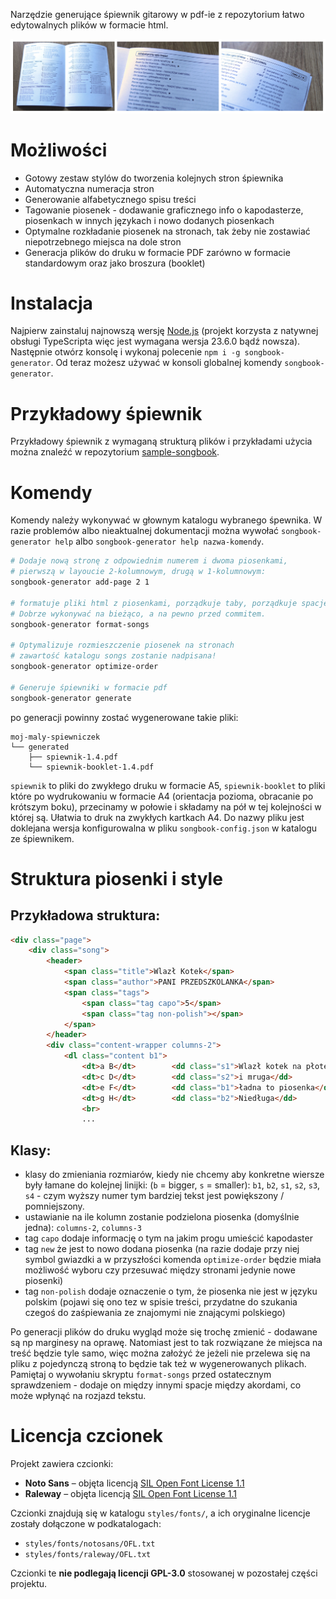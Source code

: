Narzędzie generujące śpiewnik gitarowy w pdf-ie z repozytorium łatwo edytowalnych plików w formacie html.

![Przykładowy wydrukowany śpiewnik](preview.jpg)

# Możliwości
* Gotowy zestaw stylów do tworzenia kolejnych stron śpiewnika
* Automatyczna numeracja stron
* Generowanie alfabetycznego spisu treści
* Tagowanie piosenek - dodawanie graficznego info o kapodasterze, piosenkach w innych językach i nowo dodanych piosenkach
* Optymalne rozkładanie piosenek na stronach, tak żeby nie zostawiać niepotrzebnego miejsca na dole stron
* Generacja plików do druku w formacie PDF zarówno w formacie standardowym oraz jako broszura (booklet)

# Instalacja
Najpierw zainstaluj najnowszą wersję [Node.js](https://nodejs.org/en/download) (projekt korzysta z natywnej obsługi TypeScripta więc jest wymagana wersja 23.6.0 bądź nowsza). Następnie otwórz konsolę i wykonaj polecenie `npm i -g songbook-generator`. Od teraz możesz używać w konsoli globalnej komendy `songbook-generator`.

# Przykładowy śpiewnik
Przykładowy śpiewnik z wymaganą strukturą plików i przykładami użycia można znaleźć w repozytorium  [sample-songbook](https://github.com/bogzio/sample-songbook).

# Komendy
Komendy należy wykonywać w głownym katalogu wybranego śpewnika. W razie problemów albo nieaktualnej dokumentacji można wywołać `songbook-generator help` albo `songbook-generator help nazwa-komendy`.

```bash
# Dodaje nową stronę z odpowiednim numerem i dwoma piosenkami,
# pierwszą w layoucie 2-kolumnowym, drugą w 1-kolumnowym:
songbook-generator add-page 2 1

# formatuje pliki html z piosenkami, porządkuje taby, porządkuje spacje między akordami itp.
# Dobrze wykonywać na bieżąco, a na pewno przed commitem.
songbook-generator format-songs

# Optymalizuje rozmieszczenie piosenek na stronach
# zawartość katalogu songs zostanie nadpisana!
songbook-generator optimize-order

# Generuje śpiewniki w formacie pdf
songbook-generator generate
```

po generacji powinny zostać wygenerowane takie pliki:
```
moj-maly-spiewniczek
└── generated
    ├── spiewnik-1.4.pdf
    └── spiewnik-booklet-1.4.pdf
```
`spiewnik` to pliki do zwykłego druku w formacie A5, `spiewnik-booklet` to pliki które po wydrukowaniu w formacie A4 (orientacja pozioma, obracanie po krótszym boku), przecinamy w połowie i składamy na pół w tej kolejności w której są. Ułatwia to druk na zwykłych kartkach A4. Do nazwy pliku jest doklejana wersja konfigurowalna w pliku `songbook-config.json` w katalogu ze śpiewnikem.

# Struktura piosenki i style

## Przykładowa struktura:
```html
<div class="page">
    <div class="song">
        <header>
            <span class="title">Wlazł Kotek</span>
            <span class="author">PANI PRZEDSZKOLANKA</span>
            <span class="tags">
                <span class="tag capo">5</span>
                <span class="tag non-polish"></span>
            </span>
        </header>
        <div class="content-wrapper columns-2">
            <dl class="content b1">
                <dt>a B</dt>		<dd class="s1">Wlazł kotek na płotek</dd>
                <dt>c D</dt>		<dd class="s2">i mruga</dd>
                <dt>e F</dt>		<dd class="b1">ładna to piosenka</dd>
                <dt>g H</dt>		<dd class="b2">Niedługa</dd>
                <br>
                ...
```
## Klasy:
* klasy do zmieniania rozmiarów, kiedy nie chcemy aby konkretne wiersze były łamane do kolejnej linijki: (`b` = bigger, `s` = smaller): `b1`, `b2`, `s1`, `s2`, `s3`, `s4` - czym wyższy numer tym bardziej tekst jest powiększony / pomniejszony.
* ustawianie na ile kolumn zostanie podzielona piosenka (domyślnie jedna): `columns-2`, `columns-3`
* tag `capo` dodaje informację o tym na jakim progu umieścić kapodaster
* tag `new` że jest to nowo dodana piosenka (na razie dodaje przy niej symbol gwiazdki a w przyszłości komenda `optimize-order` będzie miała możliwość wyboru czy przesuwać między stronami jedynie nowe piosenki)
* tag `non-polish` dodaje oznaczenie o tym, że piosenka nie jest w języku polskim (pojawi się ono tez w spisie treści, przydatne do szukania czegoś do zaśpiewania ze znajomymi nie znającymi polskiego)

Po generacji plików do druku wygląd może się trochę zmienić - dodawane są np marginesy na oprawę. Natomiast jest to tak rozwiązane że miejsca na treść będzie tyle samo, więc można założyć że jeżeli nie przelewa się na pliku z pojedynczą stroną to będzie tak też w wygenerowanych plikach. Pamiętaj o wywołaniu skryptu `format-songs` przed ostatecznym sprawdzeniem - dodaje on między innymi spacje między akordami, co może wpłynąć na rozjazd tekstu.

# Licencja czcionek

Projekt zawiera czcionki:

- **Noto Sans** – objęta licencją [SIL Open Font License 1.1](https://scripts.sil.org/OFL)
- **Raleway** – objęta licencją [SIL Open Font License 1.1](https://scripts.sil.org/OFL)

Czcionki znajdują się w katalogu `styles/fonts/`, a ich oryginalne licencje zostały dołączone w podkatalogach:
- `styles/fonts/notosans/OFL.txt`
- `styles/fonts/raleway/OFL.txt`

Czcionki te **nie podlegają licencji GPL-3.0** stosowanej w pozostałej części projektu.
